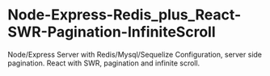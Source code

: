 # Node-Express-Redis_plus_React-SWR-Pagination-InfiniteScroll
Node/Express Server with Redis/Mysql/Sequelize Configuration, server side pagination. React with SWR, pagination and infinite scroll.
